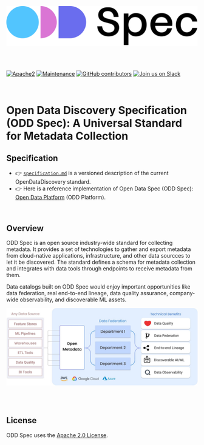 <p align="center">
<img src="./images/open-discovery-spec-odd-logo.png" width="600px" alt="open-data-discovery-specification-logo"/>&nbsp;
</p>

<br>

[![Apache2](https://img.shields.io/badge/license-Apache2-green.svg?style=for-the-badge)](https://www.apache.org/licenses/LICENSE-2.0)
[![Maintenance](https://img.shields.io/maintenance/yes/2021?style=for-the-badge)]()
[![GitHub contributors](https://img.shields.io/github/contributors/opendatadiscovery/odd-platform?style=for-the-badge)](https://github.com/opendatadiscovery/odd-platform/graphs/contributors)
[![Join us on Slack](https://img.shields.io/badge/%20-Join%20us%20on%20Slack-blue?style=for-the-badge&logo=slack&labelColor=5c5c5c)](https://opendatadiscovery.slack.com) 
 
<br>

# Open Data Discovery Specification (ODD Spec): A Universal Standard for Metadata Collection 

 

## Specification

* :point_right:  [`specification.md`](./specification/specification.md) is a versioned description of the current OpenDataDiscovery standard. 
* :point_right:  Here is a reference implementation of Open Data Spec (ODD Spec): [Open Data Platform](https://github.com/opendatadiscovery/odd-platform) (ODD Platform).

<br>

## Overview

ODD Spec is an open source industry-wide standard for collecting metadata. It provides a set of technologies to gather and export metadata from cloud-native applications, infrastructure, and other data sourcces to let it be discovered. The standard defines a schema for metadata collection and integrates with data tools through endpoints to receive metadata from them. 

Data catalogs built on ODD Spec would enjoy important opportunities like data federation, real end-to-end lineage, data quality assurance, company-wide observability, and discoverable ML assets.   

<p align="center">
<img src="./images/open-data-discovery-odd.jpg" width="1000px" alt="open-data-discovery-odd"/>&nbsp;
</p>

<br>

## License

ODD Spec uses the [Apache 2.0 License](https://www.apache.org/licenses/LICENSE-2.0.txt).
